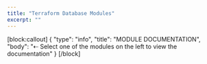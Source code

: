 ```yaml
---
title: "Terraform Database Modules"
excerpt: ""
---
```

[block:callout]
{
  "type": "info",
  "title": "MODULE DOCUMENTATION",
  "body": "⇠ Select one of the modules on the left to view the documentation"
}
[/block]
